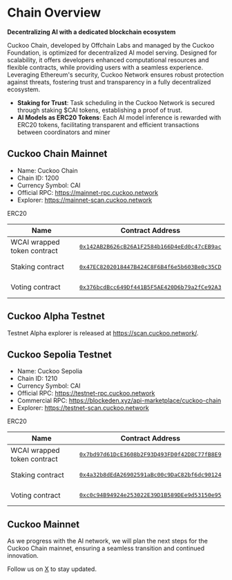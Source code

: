 # Chain Overview

**Decentralizing AI with a dedicated blockchain ecosystem**

Cuckoo Chain, developed by Offchain Labs and managed by the Cuckoo Foundation, is optimized for decentralized AI model serving. Designed for scalability, it offers developers enhanced computational resources and flexible contracts, while providing users with a seamless experience. Leveraging Ethereum's security, Cuckoo Network ensures robust protection against threats, fostering trust and transparency in a fully decentralized ecosystem.


- **Staking for Trust**: Task scheduling in the Cuckoo Network is secured through staking $CAI tokens, establishing a proof of trust.
- **AI Models as ERC20 Tokens**: Each AI model inference is rewarded with ERC20 tokens, facilitating transparent and efficient transactions between coordinators and miner

## Cuckoo Chain Mainnet

* Name: Cuckoo Chain
* Chain ID: 1200
* Currency Symbol: CAI
* Official RPC: https://mainnet-rpc.cuckoo.network
* Explorer: https://mainnet-scan.cuckoo.network

ERC20

| Name                        | Contract Address                                                                                                                                |
| --------------------------- |-------------------------------------------------------------------------------------------------------------------------------------------------|
| WCAI wrapped token contract | <pre>[0x142AB2B626cB26A1F2584b166D4eEd0c47cEB9ac](https://mainnet-scan.cuckoo.network/address/0x142AB2B626cB26A1F2584b166D4eEd0c47cEB9ac)</pre> |
| Staking contract            | <pre>[0x47EC8202018447B424C8F6B4f6e5b603Be0c35CD](https://mainnet-scan.cuckoo.network/address/0x47EC8202018447B424C8F6B4f6e5b603Be0c35CD)</pre> |
| Voting contract             | <pre>[0x376bcdBcc649Df441B5F5AE420D6b79a2fCe92A3](https://mainnet-scan.cuckoo.network/address/0x376bcdBcc649Df441B5F5AE420D6b79a2fCe92A3)</pre> |




## Cuckoo Alpha Testnet

Testnet Alpha explorer is released at https://scan.cuckoo.network/.


## Cuckoo Sepolia Testnet

* Name: Cuckoo Sepolia
* Chain ID: 1210
* Currency Symbol: CAI
* Official RPC: https://testnet-rpc.cuckoo.network
* Commercial RPC: https://blockeden.xyz/api-marketplace/cuckoo-chain
* Explorer: https://testnet-scan.cuckoo.network

ERC20

| Name                        | Contract Address                                             |
|-----------------------------| ------------------------------------------------------------ |
| WCAI wrapped token contract | <pre>[0x7bd97d61DcE3608b2F93D493FD0f42D8C77fB8E9](https://testnet-scan.cuckoo.network/address/0x7bd97d61DcE3608b2F93D493FD0f42D8C77fB8E9/)</pre> |
| Staking contract            | <pre>[0x4a32b8dEdA26902591aBc00c9DaC82bf6dc90124](https://testnet-scan.cuckoo.network/address/0x4a32b8dEdA26902591aBc00c9DaC82bf6dc90124/)</pre> |
| Voting contract             | <pre>[0xc0c94B94924e253022E39D1B589DEe9d53150e95](https://testnet-scan.cuckoo.network/address/0xbf4D6eE528f2F7BE1A04AA280e5E27Be15897c9e)</pre> |


## Cuckoo Mainnet

As we progress with the AI network, we will plan the next steps for the Cuckoo Chain mainnet, ensuring a seamless transition and continued innovation.

Follow us on [X](https://cuckoo.network/x) to stay updated.
